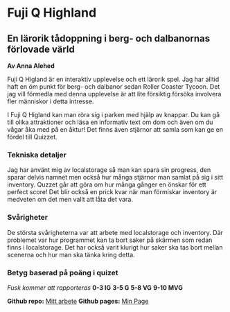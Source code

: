 # Fuji Q Highland

## En lärorik tådoppning i berg- och dalbanornas förlovade värld

**Av Anna Alehed**

Fuji Q Higland är en interaktiv upplevelse och ett lärorik spel.
Jag har alltid haft en öm punkt för berg- och dalbanor sedan Roller Coaster Tycoon. Det jag vill förmedla med denna upplevelse är att lite försiktig försöka involvera fler människor i detta intresse.

I Fuji Q Higland kan man röra sig i parken med hjälp av knappar. Du kan gå till olika attraktioner och läsa en informativ text om dom och även om du vågar åka med på en åktur! Det finns även stjärnor att samla som kan ge en fördel till Quizzet.

### Tekniska detaljer

Jag har använt mig av localstorage så man kan spara sin progress, den sparar delvis namnet men också hur många stjärnor man samlat på sig i sitt inventory. Quzzet går att göra om hur många gånger en önskar för ett perfect score! Det blir också en prick kvar när man förmiskar inventory är medveten om det men vallt att låta det vara.

### Svårigheter

De största svårigheterna var att arbete med localstorage och inventory. Där problemet var hur programmet kan ta bort saker på skärmen som redan finns i localstorage. Det har också varit klurigt hur saker ska tas bort mellan scenerna och hur man ska tänka kring detta.

### Betyg baserad på poäng i quizet

_Fusk kommer att rapporteras_
**0-3 IG**
**3-5 G**
**5-8 VG**
**9-10 MVG**

**Github repo:**
[Mitt arbete](https://github.com/Annamedie/Laboration-1.git)
**Github pages:**
[Min Page](https://annamedie.github.io/Laboration-1/)

